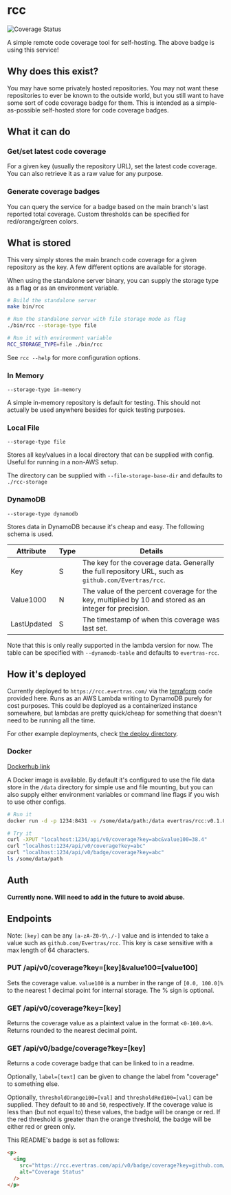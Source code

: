 # rcc

<p>
  <img src='https://rcc.evertras.com/api/v0/badge/coverage?key=github.com/Evertras/rcc' alt='Coverage Status'/>
</p>

A simple remote code coverage tool for self-hosting. The above badge
is using this service!

## Why does this exist?

You may have some privately hosted repositories. You may not want these
repositories to ever be known to the outside world, but you still want
to have some sort of code coverage badge for them. This is intended
as a simple-as-possible self-hosted store for code coverage badges.

## What it can do

### Get/set latest code coverage

For a given key (usually the repository URL), set the latest code coverage.
You can also retrieve it as a raw value for any purpose.

### Generate coverage badges

You can query the service for a badge based on the main branch's last reported
total coverage. Custom thresholds can be specified for red/orange/green colors.

## What is stored

This very simply stores the main branch code coverage for a given repository
as the key. A few different options are available for storage.

When using the standalone server binary, you can supply the storage type as a flag
or as an environment variable.

```bash
# Build the standalone server
make bin/rcc

# Run the standalone server with file storage mode as flag
./bin/rcc --storage-type file

# Run it with environment variable
RCC_STORAGE_TYPE=file ./bin/rcc
```

See `rcc --help` for more configuration options.

### In Memory

`--storage-type in-memory`

A simple in-memory repository is default for testing. This should not actually
be used anywhere besides for quick testing purposes.

### Local File

`--storage-type file`

Stores all key/values in a local directory that can be supplied with config.
Useful for running in a non-AWS setup.

The directory can be supplied with `--file-storage-base-dir` and defaults
to `./rcc-storage`

### DynamoDB

`--storage-type dynamodb`

Stores data in DynamoDB because it's cheap and easy. The following schema is used.

| Attribute   | Type | Details                                                                                                 |
| ----------- | ---- | ------------------------------------------------------------------------------------------------------- |
| Key         | S    | The key for the coverage data. Generally the full repository URL, such as `github.com/Evertras/rcc`.    |
| Value1000   | N    | The value of the percent coverage for the key, multiplied by 10 and stored as an integer for precision. |
| LastUpdated | S    | The timestamp of when this coverage was last set.                                                       |

Note that this is only really supported in the lambda version for now.
The table can be specified with `--dynamodb-table` and defaults to `evertras-rcc`.

## How it's deployed

Currently deployed to `https://rcc.evertras.com/` via the [terraform](./deploy/terraform_lambda)
code provided here. Runs as an AWS Lambda writing to DynamoDB purely for
cost purposes. This could be deployed as a containerized instance somewhere,
but lambdas are pretty quick/cheap for something that doesn't need to be running
all the time.

For other example deployments, check [the deploy directory](./deploy).

### Docker

[Dockerhub link](https://hub.docker.com/repository/docker/evertras/rcc)

A Docker image is available. By default it's configured to use the file data store
in the `/data` directory for simple use and file mounting, but you can also supply
either environment variables or command line flags if you wish to use other configs.

```bash
# Run it
docker run -d -p 1234:8431 -v /some/data/path:/data evertras/rcc:v0.1.0

# Try it
curl -XPUT "localhost:1234/api/v0/coverage?key=abc&value100=38.4"
curl "localhost:1234/api/v0/coverage?key=abc"
curl "localhost:1234/api/v0/badge/coverage?key=abc"
ls /some/data/path
```

## Auth

**Currently none. Will need to add in the future to avoid abuse.**

## Endpoints

Note: `[key]` can be any `[a-zA-Z0-9\./-]` value and is intended to take a value
such as `github.com/Evertras/rcc`. This key is case sensitive with a max length
of 64 characters.

### PUT /api/v0/coverage?key=[key]&value100=[value100]

Sets the coverage value. `value100` is a number in the range of `[0.0, 100.0]%`
to the nearest 1 decimal point for internal storage. The % sign is optional.

### GET /api/v0/coverage?key=[key]

Returns the coverage value as a plaintext value in the format `<0-100.0>%`. Returns
rounded to the nearest decimal point.

### GET /api/v0/badge/coverage?key=[key]

Returns a code coverage badge that can be linked to in a readme.

Optionally, `label=[text]` can be given to change the label from "coverage" to something else.

Optionally, `thresholdOrange100=[val]` and `thresholdRed100=[val]` can be supplied. They
default to `80` and `50`, respectively. If the coverage value is less than (but not equal to)
these values, the badge will be orange or red. If the red threshold is greater than the orange
threshold, the badge will be either red or green only.

This README's badge is set as follows:

```html
<p>
  <img
    src="https://rcc.evertras.com/api/v0/badge/coverage?key=github.com/Evertras/rcc"
    alt="Coverage Status"
  />
</p>
```
